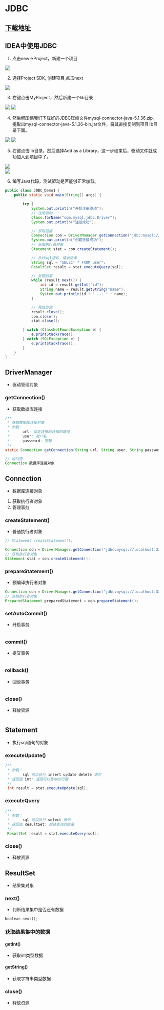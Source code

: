 # JDBC

## [下载地址](https://repo1.maven.org/maven2/mysql/mysql-connector-java/)

## IDEA中使用JDBC
1. 点击new->Project，新建一个项目

<img src="/images/jdbc1.png"/>

2. 选择Project SDK, 创建项目,点击next

<img src="/images/jdbc2.png"/>

3. 右键点击MyProject，然后新建一个lib目录

<img src="/images/jdbc3.png"/>

<img src="/images/jdbc4.png"/>

4. 然后解压缩我们下载好的JDBC压缩文件mysql-connector-java-5.1.36.zip，提取出mysql-connector-java-5.1.36-bin.jar文件，将其直接复制到项目lib目录下面。

<img src="/images/jdbc8.png"/>
<img src="/images/jdbc5.png"/>

5. 右键点击lib目录，然后选择Add as a Library，这一步结束后，驱动文件就成功加入到项目中了。

<img src="/images/jdbc6.png"/>
<br />
<img src="/images/jdbc7.png"/>

6. 编写Java代码，测试驱动是否能够正常加载。
```java
public class JDBC_Demo1 {
    public static void main(String[] args) {

        try {
            System.out.println("开始注册驱动");
            // 注册驱动
            Class.forName("com.mysql.jdbc.Driver");
            System.out.println("注册成功");

            // 获取链接
            Connection con = DriverManager.getConnection("jdbc:mysql://localhost:3306/db1", "root", "123456");
            System.out.println("创建链接成功");
            // 获取执行者对象
            Statement stat = con.createStatement();

            // 执行sql语句，接收结果
            String sql = "SELECT * FROM user";
            ResultSet result = stat.executeQuery(sql);

            // 处理结果
            while (result.next()) {
                int id = result.getInt("id");
                String name = result.getString("name");
                System.out.println(id + " --- " + name);
            }

            // 释放资源
            result.close();
            con.close();
            stat.close();

        } catch (ClassNotFoundException e) {
            e.printStackTrace();
        } catch (SQLException e) {
            e.printStackTrace();
        }
    }
}
```

## DriverManager
- 驱动管理对象

### getConnection()
- 获取数据库连接
```java
/**
 * 获取数据库连接对象
 * 参数：
 *      url: 指定连接的连接的路径
 *      user: 用户名
 *      password: 密码
 */
static Connection getConnection(String url, String user, String password);

// 返回值
Connection 数据库连接对象
```

## Connection
- 数据库连接对象
1. 获取执行者对象
2. 管理事务

### createStatement()
- 普通执行者对象
```java
// Statement createStatement();

Connection con = DriverManager.getConnection("jdbc:mysql://localhost:3306/db1", "root", "123456");
// 获取执行者对象
Statement stat = con.createStatement();
```

### prepareStatement()
- 预编译执行者对象
```java
Connection con = DriverManager.getConnection("jdbc:mysql://localhost:3306/db1", "root", "123456");
// 获取执行者对象
PreparedStatement preparedStatement = con.prepareStatement();
```

### setAutoCommit()
- 开启事务
```java

```

### commit()
- 提交事务
```java

```

### rollback()
- 回滚事务
```

```

### close()
- 释放资源
```java

```

## Statement
- 执行sql语句的对象

### executeUpdate()
```java
/**
 * 参数：
 *      sql 可以执行 insert update delete 语句
 * 返回值 int: 返回可以影响的行数
 */
 int result = stat.executeUpdate(sql);
```

### executeQuery
```java
/**
 * 参数：
 *      sql 可以执行 select 语句
 * 返回值 ResultSet: 封装查询的结果
 */
 ResultSet result = stat.executeQuery(sql);
```

### close()
- 释放资源


## ResultSet
- 结果集对象

### next()
- 判断结果集中是否还有数据
```
boolean next();
```

### 获取结果集中的数据

#### getInt()
- 获取int类型数据

#### getString()
- 获取字符串类型数据


### close()
- 释放资源










